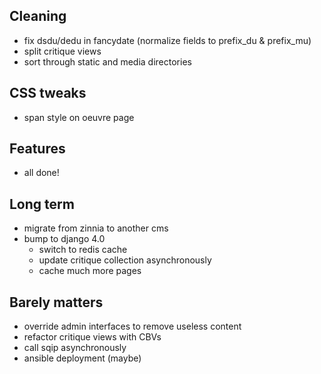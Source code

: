 ## Cleaning

- fix dsdu/dedu in fancydate (normalize fields to prefix_du & prefix_mu)
- split critique views
- sort through static and media directories


## CSS tweaks

- span style on oeuvre page


## Features

- all done!


## Long term

- migrate from zinnia to another cms
- bump to django 4.0
    - switch to redis cache
    - update critique collection asynchronously
    - cache much more pages


## Barely matters

- override admin interfaces to remove useless content
- refactor critique views with CBVs
- call sqip asynchronously
- ansible deployment (maybe)
